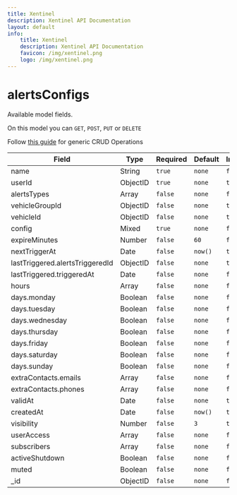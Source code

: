 ```yaml
---
title: Xentinel
description: Xentinel API Documentation
layout: default
info:
    title: Xentinel
    description: Xentinel API Documentation
    favicon: /img/xentinel.png
    logo: /img/xentinel.png
---
```

# alertsConfigs

Available model fields.

On this model you can `GET`, `POST`, `PUT` or `DELETE`

Follow [this guide](/xentinel/crud) for generic CRUD Operations

|Field|Type|Required|Default|Index|
|---|---|---|---|---|
|name|String|`true`|`none`|`false`|
|userId|ObjectID|`true`|`none`|`true`|
|alertsTypes|Array|`false`|`none`|`false`|
|vehicleGroupId|ObjectID|`false`|`none`|`true`|
|vehicleId|ObjectID|`false`|`none`|`true`|
|config|Mixed|`true`|`none`|`false`|
|expireMinutes|Number|`false`|`60`|`false`|
|nextTriggerAt|Date|`false`|`now() `|`true`|
|lastTriggered.alertsTriggeredId|ObjectID|`false`|`none`|`true`|
|lastTriggered.triggeredAt|Date|`false`|`none`|`false`|
|hours|Array|`false`|`none`|`false`|
|days.monday|Boolean|`false`|`none`|`false`|
|days.tuesday|Boolean|`false`|`none`|`false`|
|days.wednesday|Boolean|`false`|`none`|`false`|
|days.thursday|Boolean|`false`|`none`|`false`|
|days.friday|Boolean|`false`|`none`|`false`|
|days.saturday|Boolean|`false`|`none`|`false`|
|days.sunday|Boolean|`false`|`none`|`false`|
|extraContacts.emails|Array|`false`|`none`|`false`|
|extraContacts.phones|Array|`false`|`none`|`false`|
|validAt|Date|`false`|`none`|`true`|
|createdAt|Date|`false`|`now() `|`true`|
|visibility|Number|`false`|`3`|`true`|
|userAccess|Array|`false`|`none`|`false`|
|subscribers|Array|`false`|`none`|`false`|
|activeShutdown|Boolean|`false`|`none`|`false`|
|muted|Boolean|`false`|`none`|`false`|
|_id|ObjectID|`false`|`none`|`false`|
